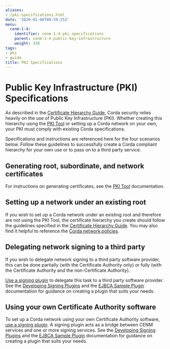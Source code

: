 ```yaml
---
aliases:
- /pki-specifications.html
date: '2020-01-08T09:59:25Z'
menu:
  cenm-1-4:
    identifier: cenm-1-4-pki-specifications
    parent: cenm-1-4-public-key-infrastructure
    weight: 310
tags:
- pki
- guide
title: PKI Specifications
---
```


# Public Key Infrastructure (PKI) Specifications

As described in the [Certificate Hierarchy Guide](pki-guide.md), Corda security relies heavily on the use of Public Key Infrastructure (PKI). Whether creating this hierarchy using the [PKI Tool](pki-tool.md) or setting up a Corda network on your own, your PKI must comply with existing Corda specifications.

Specifications and instructions are referenced here for the four scenarios below. Follow these guidelines to successfully create a Corda compliant hierarchy for your own use or to pass on to a third party service.

## Generating root, subordinate, and network certificates

For instructions on generating certificates, see the [PKI Tool](pki-tool.html#running-the-pki-tool) documentation.

## Setting up a network under an existing root

If you wish to set up a Corda network under an existing root and therefore are not using the PKI Tool, the certificate hierarchy you create should follow the guidelines specified in the [Certificate Hierarchy Guide](pki-guide.md). You may also find it helpful to reference the [Corda network policies](https://corda.network).

## Delegating network signing to a third party

If you wish to delegate network signing to a third party software provider, this can be done partially (with the Certificate Authority only) or fully (with the Certificate Authority and the non-Certificate Authority).

[Use a signing plugin](signing-service.html#using-a-signing-plugin) to delegate this task to a third party software provider. See the [Developing Signing Plugins](signing-service.html#developing-signing-plugins) and the [EJBCA Sample Plugin](ejbca-plugin.md) documentation for guidance on creating a plugin that suits your needs.

## Using your own Certificate Authority software

To set up a Corda network using your own Certificate Authority software, [use a signing plugin](signing-service.html#using-a-signing-plugin). A signing plugin acts as a bridge between CENM services and one or more signing services. See the [Developing Signing Plugins](signing-service.html#developing-signing-plugins) and the [EJBCA Sample Plugin](ejbca-plugin.md) documentation for guidance on creating a plugin that suits your needs.
